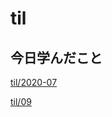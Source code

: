 # til

## 今日学んだこと

[til/2020\-07](https://github.com/tokiohamamatsu/til/blob/master/tir/2020-07.md#09)

[til/09](https://github.com/tokiohamamatsu/til/blob/master/%E6%B4%BB%E5%8B%95%E8%A8%98%E9%8C%B2/07/09.md)
